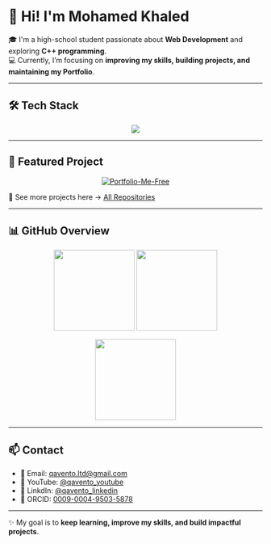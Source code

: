 # 👋 Hi! I'm Mohamed Khaled  

🎓 I'm a high-school student passionate about **Web Development** and exploring **C++ programming**.  
💻 Currently, I’m focusing on **improving my skills, building projects, and maintaining my Portfolio**.  

---

## 🛠️ Tech Stack  
<p align="center">
  <img src="https://skillicons.dev/icons?i=html,css,js,cpp,git,github" />
</p>

---

## 🚀 Featured Project  
<p align="center">
  <a href="https://qavento-ltd.github.io/Portfolio-Me-Free/">
    <img src="https://github-readme-stats.vercel.app/api/pin/?username=qavento-LTD&repo=Portfolio-Me-Free&theme=radical&show_owner=true" alt="Portfolio-Me-Free" />
  </a>
</p>

🔹 See more projects here → [All Repositories](https://github.com/qavento-LTD?tab=repositories)  

---

## 📊 GitHub Overview  
<p align="center">
  <img src="https://github-readme-stats.vercel.app/api?username=qavento-LTD&show_icons=true&theme=radical&hide_border=true" height="160"/>
  <img src="https://github-readme-stats.vercel.app/api/top-langs/?username=qavento-LTD&layout=compact&theme=radical&hide_border=true&langs_count=6" height="160"/>
</p>

<p align="center">
  <a href="https://git.io/streak-stats">
    <img src="https://streak-stats.demolab.com?user=qavento-LTD&theme=radical&hide_border=true" height="160"/>
  </a>
</p>

---

## 📫 Contact  
- 📧 Email: [qavento.ltd@gmail.com](mailto:qavento.ltd@gmail.com)  
- 🎥 YouTube: [@qavento_youtube](https://youtube.com/@qavento)  
- 🎵 LinkdIn: [@qavento_linkedin](https://www.linkedin.com/in/mohammed-khaled-abdullah-mahmoud?utm_source=share&utm_campaign=share_via&utm_content=profile&utm_medium=android_app)  
- 🔗 ORCID: [0009-0004-9503-5878](https://orcid.org/0009-0004-9503-5878)  

---

✨ My goal is to **keep learning, improve my skills, and build impactful projects**.
